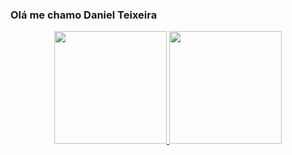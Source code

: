 ### Olá me chamo Daniel Teixeira
<div align="center">
  <a href="https://github.com/Daniel-SilvaT">
  <img height="180em" src="https://github-readme-stats.vercel.app/api?username=Daniel-SilvaT&show_icons=true&theme=dracula&include_all_commits=true&count_private=true"/>
  <img height="180em" src="https://github-readme-stats.vercel.app/api/top-langs/?username=Daniel-SilvaT&layout=compact&langs_count=7&theme=dracula"/>
</div>
